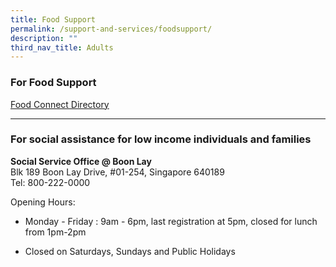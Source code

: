 ```yaml
---
title: Food Support
permalink: /support-and-services/foodsupport/
description: ""
third_nav_title: Adults
---
```

### For Food Support

[Food Connect Directory](https://foodconnect.gov.sg/directory/)


---

<h3>For social assistance for low income individuals and families</h3>
<b>Social Service Office @ Boon Lay</b><br>
Blk 189 Boon Lay Drive, #01-254, Singapore 640189<br>
Tel: 800-222-0000
    
Opening Hours: 
*   Monday - Friday : 9am - 6pm, last registration at 5pm, closed for lunch from 1pm-2pm
    
*   Closed on Saturdays, Sundays and Public Holidays